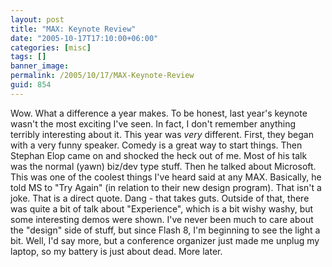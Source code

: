 ```yaml
---
layout: post
title: "MAX: Keynote Review"
date: "2005-10-17T17:10:00+06:00"
categories: [misc]
tags: []
banner_image: 
permalink: /2005/10/17/MAX-Keynote-Review
guid: 854
---
```


Wow. What a difference a year makes. To be honest, last year's keynote wasn't the most exciting I've seen. In fact, I don't remember anything terribly interesting about it. This year was <i>very</i> different. First, they began with a very funny speaker. Comedy is a great way to start things. Then Stephan Elop came on and shocked the heck out of me. Most of his talk was the normal (yawn) biz/dev type stuff. Then he talked about Microsoft. This was one of the coolest things I've heard said at any MAX. Basically, he told MS to "Try Again" (in relation to their new design program). That isn't a joke. That is a direct quote. Dang - that takes guts. Outside of that, there was quite a bit of talk about "Experience", which is a bit wishy washy, but some interesting demos were shown. I've never been much to care about the "design" side of stuff, but since Flash 8, I'm beginning to see the light a bit. Well, I'd say more, but a conference organizer just made me unplug my laptop, so my battery is just about dead. More later.